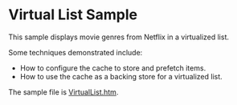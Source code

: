 # Virtual List Sample

This sample displays movie genres from Netflix in a virtualized list.

Some techniques demonstrated include:

- How to configure the cache to store and prefetch items.
- How to use the cache as a backing store for a virtualized list.

The sample file is [VirtualList.htm](./Virtual%20List%20Sample.md).
